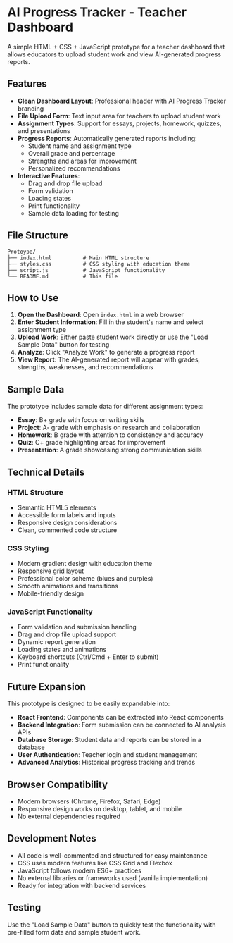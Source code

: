 # AI Progress Tracker - Teacher Dashboard

A simple HTML + CSS + JavaScript prototype for a teacher dashboard that allows educators to upload student work and view AI-generated progress reports.

## Features

- **Clean Dashboard Layout**: Professional header with AI Progress Tracker branding
- **File Upload Form**: Text input area for teachers to upload student work
- **Assignment Types**: Support for essays, projects, homework, quizzes, and presentations
- **Progress Reports**: Automatically generated reports including:
  - Student name and assignment type
  - Overall grade and percentage
  - Strengths and areas for improvement
  - Personalized recommendations
- **Interactive Features**: 
  - Drag and drop file upload
  - Form validation
  - Loading states
  - Print functionality
  - Sample data loading for testing

## File Structure

```
Protoype/
├── index.html          # Main HTML structure
├── styles.css          # CSS styling with education theme
├── script.js           # JavaScript functionality
└── README.md           # This file
```

## How to Use

1. **Open the Dashboard**: Open `index.html` in a web browser
2. **Enter Student Information**: Fill in the student's name and select assignment type
3. **Upload Work**: Either paste student work directly or use the "Load Sample Data" button for testing
4. **Analyze**: Click "Analyze Work" to generate a progress report
5. **View Report**: The AI-generated report will appear with grades, strengths, weaknesses, and recommendations

## Sample Data

The prototype includes sample data for different assignment types:
- **Essay**: B+ grade with focus on writing skills
- **Project**: A- grade with emphasis on research and collaboration
- **Homework**: B grade with attention to consistency and accuracy
- **Quiz**: C+ grade highlighting areas for improvement
- **Presentation**: A grade showcasing strong communication skills

## Technical Details

### HTML Structure
- Semantic HTML5 elements
- Accessible form labels and inputs
- Responsive design considerations
- Clean, commented code structure

### CSS Styling
- Modern gradient design with education theme
- Responsive grid layout
- Professional color scheme (blues and purples)
- Smooth animations and transitions
- Mobile-friendly design

### JavaScript Functionality
- Form validation and submission handling
- Drag and drop file upload support
- Dynamic report generation
- Loading states and animations
- Keyboard shortcuts (Ctrl/Cmd + Enter to submit)
- Print functionality

## Future Expansion

This prototype is designed to be easily expandable into:
- **React Frontend**: Components can be extracted into React components
- **Backend Integration**: Form submission can be connected to AI analysis APIs
- **Database Storage**: Student data and reports can be stored in a database
- **User Authentication**: Teacher login and student management
- **Advanced Analytics**: Historical progress tracking and trends

## Browser Compatibility

- Modern browsers (Chrome, Firefox, Safari, Edge)
- Responsive design works on desktop, tablet, and mobile
- No external dependencies required

## Development Notes

- All code is well-commented and structured for easy maintenance
- CSS uses modern features like CSS Grid and Flexbox
- JavaScript follows modern ES6+ practices
- No external libraries or frameworks used (vanilla implementation)
- Ready for integration with backend services

## Testing

Use the "Load Sample Data" button to quickly test the functionality with pre-filled form data and sample student work.

